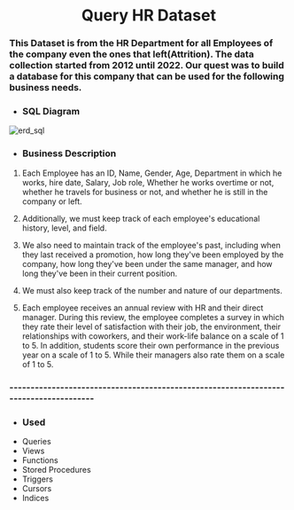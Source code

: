 <h1 align="center">Query HR Dataset</h1>
<h3> This Dataset is from the HR Department for all Employees of the company even the ones that left(Attrition). The data collection started from 2012 until 2022. Our quest was to build a database for this company that can be used for the following business needs. </h3>

- <h3> SQL Diagram </h3>
![erd_sql](https://github.com/Kawther-Ahmed/Query-HR-Dataset/assets/60810647/527e6f70-124d-4acc-b2e4-9e2414d400d2) 



- <h3> Business Description  </h3>
1. Each Employee has an ID, Name, Gender, Age, Department in which he works, hire date, Salary, Job role, Whether he works overtime or not, whether he travels for business or not, and whether he is still in the company or left.

2. Additionally, we must keep track of each employee's educational history, level, and field.

3. We also need to maintain track of the employee's past, including when they last received a promotion, how long they've been employed by the company, how long they've been under the same manager, and how long they've been in their current position.

4. We must also keep track of the number and nature of our departments.

5. Each employee receives an annual review with HR and their direct manager. During this review, the employee completes a survey in which they rate their level of satisfaction with their job, the environment, their relationships with coworkers, and their work-life balance on a scale of 1 to 5. In addition, students score their own performance in the previous year on a scale of 1 to 5. While their managers also rate them on a scale of 1 to 5.


<h3>-------------------------------------------------------------------------------------</h3>


- <h3> Used </h3>
- Queries
- Views 
- Functions 
- Stored Procedures 
- Triggers 
- Cursors 
- Indices






